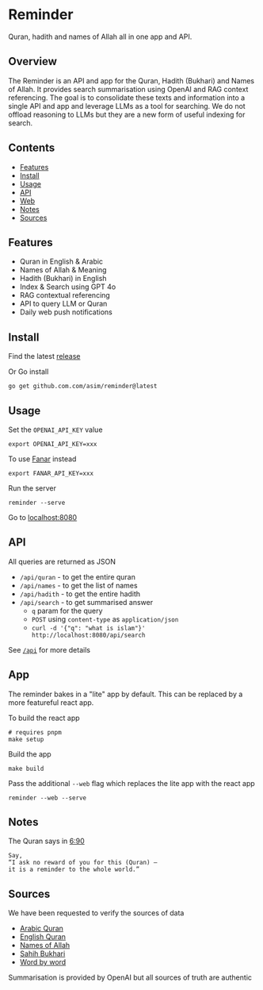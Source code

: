 # Reminder

Quran, hadith and names of Allah all in one app and API.

## Overview

The Reminder is an API and app for the Quran, Hadith (Bukhari) and Names of Allah. It provides search summarisation using OpenAI and RAG context referencing. The goal is to consolidate these texts and 
information into a single API and app and 
leverage LLMs as a tool for searching. We
do not offload reasoning to LLMs but they 
are a new form of useful indexing for search.

## Contents

- [Features](#features)
- [Install](#install)
- [Usage](#usage)
- [API](#api)
- [Web](#web)
- [Notes](#notes)
- [Sources](#sources)

## Features

- Quran in English & Arabic
- Names of Allah & Meaning
- Hadith (Bukhari) in English
- Index & Search using GPT 4o
- RAG contextual referencing
- API to query LLM or Quran
- Daily web push notifications

## Install

Find the latest [release](https://github.com/asim/reminder/releases/latest)

Or Go install

```
go get github.com.com/asim/reminder@latest
```

## Usage

Set the `OPENAI_API_KEY` value

```
export OPENAI_API_KEY=xxx
```

To use [Fanar](https://fanar.qa/) instead

```
export FANAR_API_KEY=xxx
```

Run the server 

```
reminder --serve
```

Go to [localhost:8080](https://localhost:8080)

## API

All queries are returned as JSON

- `/api/quran` - to get the entire quran
- `/api/names` - to get the list of names
- `/api/hadith` - to get the entire hadith
- `/api/search` - to get summarised answer
  * `q` param for the query
  * `POST` using `content-type` as `application/json`
  * `curl -d '{"q": "what is islam"}' http://localhost:8080/api/search`

See [`/api`](https://reminder.dev/api) for more details 

## App

The reminder bakes in a "lite" app by default. This can be replaced by a more featureful react app.

To build the react app

```
# requires pnpm
make setup
```

Build the app
```
make build
```

Pass the additional `--web` flag which replaces the lite app with the react app
```
reminder --web --serve
```

## Notes

The Quran says in [6:90](https://reminder.dev/quran/6/90)

```
Say,
“I ask no reward of you for this (Quran) —
it is a reminder to the whole world.”
```

## Sources

We have been requested to verify the sources of data

- [Arabic Quran](https://github.com/asim/quran-json-arabic)
- [English Quran](https://github.com/asim/quran-json)
- [Names of Allah](https://github.com/asim/99-Names-Of-Allah)
- [Sahih Bukhari](https://github.com/asim/bukhari)
- [Word by word](https://github.com/asim/quranwbw)

Summarisation is provided by OpenAI but all sources of truth are authentic

